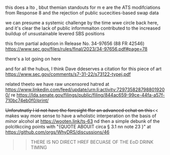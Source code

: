 this does a  lto , bbut themian standouts for m e are the ATS modifciations from Response  8 and the rejection of public sucecities-based swap data

we can presume a systemic challenge  by the time wwe circle back here, and it's clear the lack of public informmaiton contributed to the increased buildup of unsustainable levered  SBS positions

this from partial adoption in Release No. 34-97656 (88 FR 42546)
https://www.sec.gov/files/rules/final/2023/34-97656.pdf#page=78





there's  a lot going on here

and for all the hubus, I think Dave ddeserves  a  citation for this piece of art
https://www.sec.gov/comments/s7-31-22/s73122-typej.pdf



related theeto we have raw uncensored hatred at
https://www.linkedin.com/feed/update/urn:li:activity:7297358287988019200/
re https://lda.senate.gov/filings/public/filing/844ac659-99ce-44fa-a57f-710bc74eb0f0/print/

~~Unforutnatly I id not have the foresight ffor an advanced cchat on this~~<<
makes way more sense to have a wholistic interperation on the basis of _minor_ alcohol at https://wooten.link/ts-63
nd then a simple debunk of the polcitkccing points with "{QUOTE ABOUIT circa § 3.1 nn note 23 }"  at https://github.com/orgs/WhyDRS/discussions/46
>>THERE IS NO DIRECT HREF BECUASE OF THE EoD DRINK  TIMING
